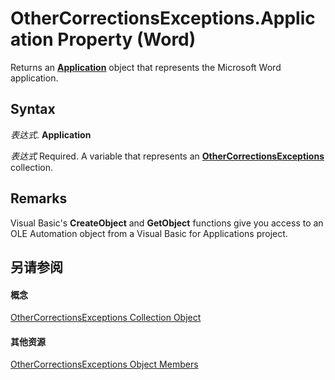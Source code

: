 
# OtherCorrectionsExceptions.Application Property (Word)

Returns an  **[Application](d1cf6f8f-4e88-bf01-93b4-90a83f79cb44.md)** object that represents the Microsoft Word application.


## Syntax

 _表达式_. **Application**

 _表达式_ Required. A variable that represents an **[OtherCorrectionsExceptions](f72135be-9a82-2c45-1835-8cabb18869de.md)** collection.


## Remarks

Visual Basic's  **CreateObject** and **GetObject** functions give you access to an OLE Automation object from a Visual Basic for Applications project.


## 另请参阅


#### 概念


[OtherCorrectionsExceptions Collection Object](f72135be-9a82-2c45-1835-8cabb18869de.md)
#### 其他资源


[OtherCorrectionsExceptions Object Members](http://msdn.microsoft.com/library/5569aae0-899f-268e-53dd-77545065934b%28Office.15%29.aspx)
